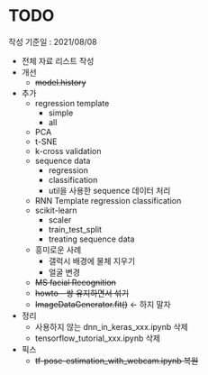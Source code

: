# TODO

작성 기준일 : 2021/08/08

- 전체 자료 리스트 작성
- 개선
    - ~~model.history~~
- 추가
    - regression template
        - simple
        - all
    - PCA
    - t-SNE
    - k-cross validation
    - sequence data
        - regression
        - classification
        - util을 사용한 sequence 데이터 처리
    - RNN Template
        regression
        classification
    - scikit-learn
        - scaler
        - train_test_split
        - treating sequence data
    - 흥미로운 사례 
        - 갤럭시 배경에 물체 지우기
        - 얼굴 변경
    - ~~MS facial Recognition~~
    - ~~howto - 쌍 유지하면서 섞기~~
    - ~~ImageDataGenerator.fit()~~ <- 하지 말자
- 정리
    - 사용하지 않는 dnn_in_keras_xxx.ipynb 삭제
    - tensorflow_tutorial_xxx.ipynb 삭제
- 픽스
    - ~~tf-pose-estimation_with_webcam.ipynb 복원~~
